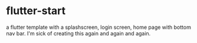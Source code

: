# flutter-start
a flutter template with a splashscreen, login screen, home page with bottom nav bar. I'm sick of creating this again and again and again. 
